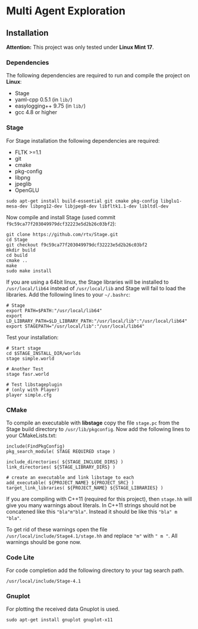 # Multi Agent Exploration

## Installation

__Attention:__ This project was only tested under __Linux Mint 17__.

### Dependencies

The following dependencies are required to run and compile the project on __Linux__:

* Stage
* yaml-cpp 0.5.1 (in ```lib/```)
* easylogging++ 9.75 (in ```lib/```)
* gcc 4.8 or higher

### Stage

For Stage installation the following dependencies are required:

* FLTK >=1.1
* git
* cmake
* pkg-config
* libpng
* jpeglib
* OpenGLU 

```
sudo apt-get install build-essential git cmake pkg-config libglu1-mesa-dev libpng12-dev libjpeg8-dev libfltk1.1-dev libltdl-dev
```

Now compile and install Stage (used commit ```f9c59ca77f203049979dcf32223e5d2b26c03bf2```):

```
git clone https://github.com/rtv/Stage.git
cd Stage
git checkout f9c59ca77f203049979dcf32223e5d2b26c03bf2
mkdir build
cd build
cmake ..
make
sudo make install
```

If you are using a 64bit linux, the Stage libraries will be installed to ```/usr/local/lib64```
instead of ```/usr/local/lib``` and Stage will fail to load the libraries. Add the following lines
to your ```~/.bashrc```:

```
# Stage
export PATH=$PATH:"/usr/local/lib64"
export LD_LIBRARY_PATH=$LD_LIBRARY_PATH:"/usr/local/lib":"/usr/local/lib64"
export STAGEPATH="/usr/local/lib":"/usr/local/lib64"
```

Test your installation:

```
# Start stage
cd $STAGE_INSTALL_DIR/worlds
stage simple.world

# Another Test
stage fasr.world

# Test libstageplugin
# (only with Player)
player simple.cfg
```

### CMake

To compile an executable with __libstage__ copy the file ```stage.pc``` from the
Stage build directory to ```/usr/lib/pkgconfig```. Now add the following lines
to your CMakeLists.txt:

```
include(FindPkgConfig)
pkg_search_module( STAGE REQUIRED stage )

include_directories( ${STAGE_INCLUDE_DIRS} )
link_directories( ${STAGE_LIBRARY_DIRS} )

# create an executable and link libstage to each
add_executable( ${PROJECT_NAME} ${PROJECT_SRC} )
target_link_libraries( ${PROJECT_NAME} ${STAGE_LIBRARIES} )
```

If you are compiling with C++11 (required for this project), then ```stage.hh```
will give you many warnings about literals. In C++11 strings should not be
concatened like this ```"bla"m"bla"```. Instead it should be like this
```"bla" m "bla"```.

To get rid of these warnings open the file ```/usr/local/include/Stage4.1/stage.hh```
and replace ```"m"``` with ```" m "```. All warnings should be gone now.

### Code Lite

For code completion add the following directory to your tag search path.

```
/usr/local/include/Stage-4.1
```

### Gnuplot

For plotting the received data Gnuplot is used.

```
sudo apt-get install gnuplot gnuplot-x11
